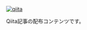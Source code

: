 [![qiita](https://img.shields.io/badge/Qiita-5CDA00)](https://qiita.com/yuki2825624)

Qiita記事の配布コンテンツです。
